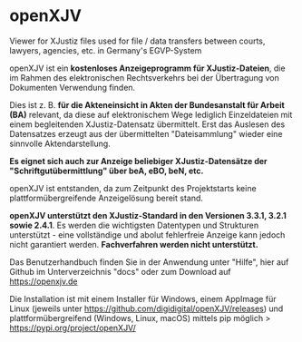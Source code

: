 # openXJV
Viewer for XJustiz files used for file / data transfers between courts, lawyers, agencies, etc. in  Germany's EGVP-System

openXJV ist ein **kostenloses Anzeigeprogramm für XJustiz-Dateien**, die im Rahmen des elektronischen Rechtsverkehrs bei der Übertragung von Dokumenten Verwendung finden.

Dies ist z. B. **für die Akteneinsicht in Akten der Bundesanstalt für Arbeit (BA)** relevant, 
  da diese auf elektronischem Wege lediglich Einzeldateien mit einem begleitenden XJustiz-Datensatz übermittelt.   Erst das Auslesen des Datensatzes erzeugt aus der übermittelten "Dateisammlung" wieder eine sinnvolle Aktendarstellung.

**Es eignet sich auch zur Anzeige beliebiger XJustiz-Datensätze der "Schriftgutübermittlung" über beA, eBO, beN, etc.** 

openXJV ist entstanden, da zum Zeitpunkt des Projektstarts keine plattformübergreifende Anzeigelösung bereit stand.
  
**openXJV unterstützt den XJustiz-Standard in den Versionen 3.3.1, 3.2.1 sowie 2.4.1**. Es werden die wichtigsten Datentypen und Strukturen unterstützt - eine vollständige und abolut fehlerfreie Anzeige kann jedoch nicht garantiert werden. 
**Fachverfahren werden nicht unterstützt.**

Das Benutzerhandbuch finden Sie in der Anwendung unter "Hilfe", hier auf Github im Unterverzeichnis "docs" 
oder zum Download auf https://openxjv.de  

Die Installation ist mit einem Installer für Windows, einem AppImage für Linux (jeweils unter https://github.com/digidigital/openXJV/releases) und plattformübergreifend (Windows, Linux, macOS) mittels pip möglich > https://pypi.org/project/openXJV/
